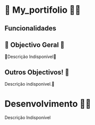 # 👋 My_portifolio 👨‍✈️

## Funcionalidades

## 📄 Objectivo Geral 📄

🚩Descrição Indisponível🗼

## Outros Objectivos! 📑

Descrição indisponivel.📌

# Desenvolvimento 🚧🚧

Descrição Indisponível
